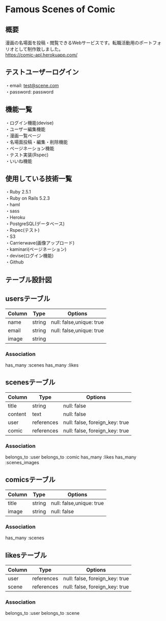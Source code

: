 # Famous Scenes of Comic
## 概要
漫画の名場面を投稿・閲覧できるWebサービスです。転職活動用のポートフォリオとして制作致しました。  
https://comic-apl.herokuapp.com/

## テストユーザーログイン
・email: test@scene.com  
・password: password  

## 機能一覧
・ログイン機能(devise)  
・ユーザー編集機能  
・漫画一覧ページ  
・名場面投稿・編集・削除機能  
・ページネーション機能  
・テスト実装(Rspec)  
・いいね機能  

## 使用している技術一覧
・Ruby 2.5.1  
・Ruby on Rails 5.2.3  
・haml  
・sass  
・Heroku  
・PostgreSQL(データベース)  
・Rspec(テスト)  
・S3  
・Carrierwave(画像アップロード)  
・kaminari(ページネーション)  
・devise(ログイン機能)  
・Github  

## テーブル設計図

## usersテーブル
|Column|Type|Options|
|------|----|-------|
|name|string|null: false,unique: true|
|email|string|null: false,unique: true|
|image|string|

### Association
has_many :scenes
has_many :likes

## scenesテーブル
|Column|Type|Options|
|------|----|-------|
|title|string|null: false|
|content|text|null: false|
|user|references|null: false, foreign_key: true|
|comic|references|null: false, foreign_key: true|

### Association
belongs_to :user
belongs_to :comic
has_many :likes
has_many :scenes_images

## comicsテーブル
|Column|Type|Options|
|------|----|-------|
|title|string|null: false,unique: true|
|image|string|null: false|

### Association
has_many :scenes

## likesテーブル
|Column|Type|Options|
|------|----|-------|
|user|references|null: false, foreign_key: true|
|scene|references|null: false, foreign_key: true|

### Association
belongs_to :user
belongs_to :scene
